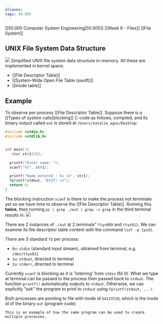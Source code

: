 ```yaml
---
aliases: 
tags: 50.005
---
```

[[50.005 Computer System Engineering|50.005]]
[[Week 6 - Files]]
[[File System]]

## UNIX File System Data Structure
![](https://natalieagus.github.io/50005/assets/images/week6/4.png)
Simplified UNIX file system data structure in-memory.
All these are implemented in kernel space.

- [[File Descriptor Table]]
- [[System-Wide Open File Table (swoft)]]
- [[Inode table]]

## Example
To observe per-process [[File Descriptor Table]].
Suppose there is a [[Types of system calls|blocking]] C-code as follows, compiled, and its binary output called `out` is stored at `/Users/natalie_agus/Desktop`:
```c
#include <stdio.h>
#include <stdlib.h>


int main(){
   char str1[20];

  printf("Enter name: ");
  scanf("%s", str1);

  printf("Name entered : %s \n", str1);
  fprintf(stdout, "EXIT! \n");
  return 0;
}
```

The blocking instruction `scanf` is there to make the process not terminate yet so we have time to observe the [[File Descriptor Table]]. Running this **twice**, then running `ps | grep ./out | grep -v grep` in the third terminal results in:
![](https://natalieagus.github.io/50005/assets/images/week6/5.png)

There are 2 instances of `./out` at 2 terminals" `ttys009` and `ttys011`.
We can examine its file descriptor table content with the command `lsof -p [pid]`.

There are 3 standard `fd` per process:
- `0u`: `stdin` (standard input stream), obtained from terminal, e.g. `/dev/ttys011`
- `1u`: `stdout`, directed to terminal
- `2u`: `stderr`, directed to terminal

Currently `scanf` is blocking as it is 'listening' from `stdin` (fd 0). What we type at terminal can be passed to the process then passed back to `stdout`. The function `printf()` automatically outputs to `stdout`. Otherwise, we can explicitly "ask" the program to print to `stdout` using `fprintf(stdout, ...)`.

Both processes are pointing to file with inode id `54133720`, which is the inode id of the binary `out` (program code)

```ad-note
This is an example of how the same program can be used to create multiple processes.

